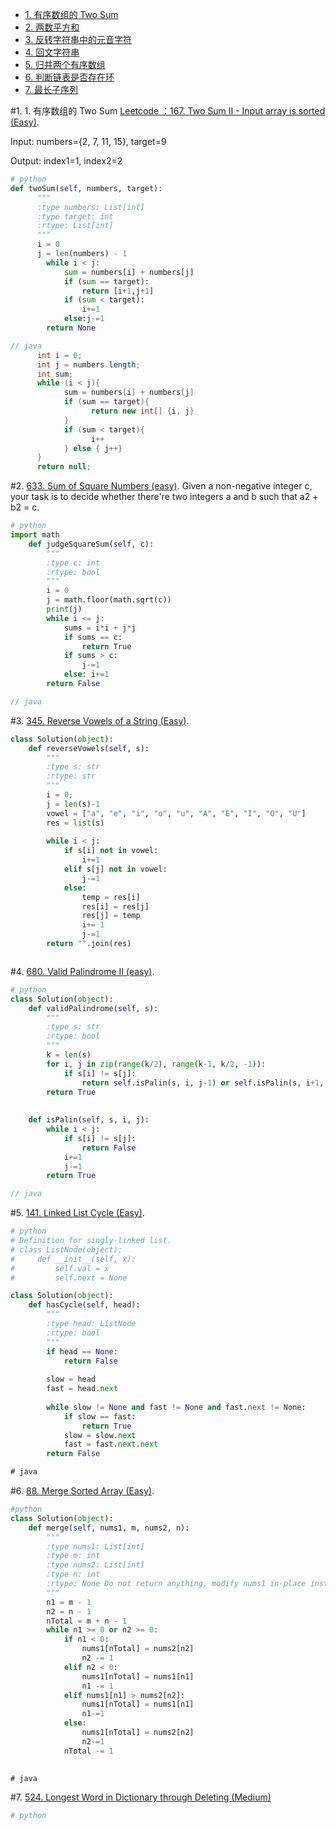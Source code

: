 <!-- GFM-TOC -->
* [1. 有序数组的 Two Sum](#1-有序数组的-two-sum)
* [2. 两数平方和](#2-两数平方和)
* [3. 反转字符串中的元音字符](#3-反转字符串中的元音字符)
* [4. 回文字符串](#4-回文字符串)
* [5. 归并两个有序数组](#5-归并两个有序数组)
* [6. 判断链表是否存在环](#6-判断链表是否存在环)
* [7. 最长子序列](#7-最长子序列)
<!-- GFM-TOC -->

#1. 1. 有序数组的 Two Sum
[Leetcode ：167. Two Sum II - Input array is sorted (Easy)](https://leetcode.com/problems/two-sum-ii-input-array-is-sorted/).

Input: numbers={2, 7, 11, 15}, target=9

Output: index1=1, index2=2


```python
# python
def twoSum(self, numbers, target):
      """
      :type numbers: List[int]
      :type target: int
      :rtype: List[int]
      """
      i = 0
      j = len(numbers) - 1
        while i < j:
            sum = numbers[i] + numbers[j]
            if (sum == target):
                return [i+1,j+1]
            if (sum < target):
                i+=1
            else:j-=1
        return None
 ```       
        
```Java
// java
      int i = 0;
      int j = numbers.length;
      int sum;
      while (i < j){
            sum = numbers[i] + numbers[j]
            if (sum == target){
                  return new int[] {i, j}
            }
            if (sum < target){
                  i++
            } else { j++}
      }
      return null;
```


#2. [633. Sum of Square Numbers (easy)](https://leetcode.com/problems/sum-of-square-numbers/description/).
Given a non-negative integer c, your task is to decide whether there're two integers a and b such that a2 + b2 = c.

```python
# python
import math
    def judgeSquareSum(self, c):
        """
        :type c: int
        :rtype: bool
        """
        i = 0
        j = math.floor(math.sqrt(c))
        print(j)
        while i <= j:
            sums = i*i + j*j
            if sums == c:
                return True
            if sums > c:
                j-=1
            else: i+=1
        return False
```


```java
// java
```


#3. [345. Reverse Vowels of a String (Easy)](https://leetcode.com/problems/reverse-vowels-of-a-string/).

```python
class Solution(object):
    def reverseVowels(self, s):
        """
        :type s: str
        :rtype: str
        """
        i = 0;
        j = len(s)-1
        vowel = ["a", "e", "i", "o", "u", "A", "E", "I", "O", "U"]
        res = list(s)
        
        while i < j:
            if s[i] not in vowel:
                i+=1
            elif s[j] not in vowel:
                j-=1
            else:
                temp = res[i]
                res[i] = res[j]
                res[j] = temp
                i+= 1
                j-=1
        return "".join(res)
```

```java

```



#4. [680. Valid Palindrome II (easy)](https://leetcode.com/problems/valid-palindrome-ii/description/).
```python
# python
class Solution(object):
    def validPalindrome(self, s):
        """
        :type s: str
        :rtype: bool
        """
        k = len(s)
        for i, j in zip(range(k/2), range(k-1, k/2, -1)):
            if s[i] != s[j]:
                return self.isPalin(s, i, j-1) or self.isPalin(s, i+1, j)
        return True
        
    
    def isPalin(self, s, i, j):
        while i < j:
            if s[i] != s[j]:
                return False
            i+=1
            j-=1
        return True
```

```java
// java
```



#5. [141. Linked List Cycle (Easy)](https://leetcode.com/problems/linked-list-cycle/description/).
```python
# python
# Definition for singly-linked list.
# class ListNode(object):
#     def __init__(self, x):
#         self.val = x
#         self.next = None

class Solution(object):
    def hasCycle(self, head):
        """
        :type head: ListNode
        :rtype: bool
        """
        if head == None:
            return False
        
        slow = head
        fast = head.next
        
        while slow != None and fast != None and fast.next != None:
            if slow == fast:
                return True
            slow = slow.next
            fast = fast.next.next
        return False

```

```java
# java
```

#6. [88. Merge Sorted Array (Easy)](https://leetcode.com/problems/merge-sorted-array/description/).
```python
#python
class Solution(object):
    def merge(self, nums1, m, nums2, n):
        """
        :type nums1: List[int]
        :type m: int
        :type nums2: List[int]
        :type n: int
        :rtype: None Do not return anything, modify nums1 in-place instead.
        """
        n1 = m - 1
        n2 = n - 1
        nTotal = m + n - 1
        while n1 >= 0 or n2 >= 0:
            if n1 < 0:
                nums1[nTotal] = nums2[n2]
                n2 -= 1
            elif n2 < 0:
                nums1[nTotal] = nums1[n1]
                n1 -= 1
            elif nums1[n1] > nums2[n2]:
                nums1[nTotal] = nums1[n1]
                n1-=1
            else:
                nums1[nTotal] = nums2[n2]
                n2-=1
            nTotal -= 1        
        
```


```java
# java

```

#7. [524. Longest Word in Dictionary through Deleting (Medium)](https://leetcode.com/problems/longest-word-in-dictionary-through-deleting/description/)
```python
# python

```

```java

```






